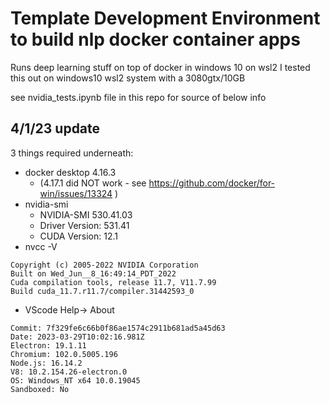 # Template Development Environment to build nlp docker container apps
Runs deep learning stuff on top of docker in windows 10 on wsl2
I tested this out on windows10 wsl2 system with a 3080gtx/10GB 





see nvidia_tests.ipynb file in this repo for source of below info

## 4/1/23 update 
3 things required underneath:
* docker desktop 4.16.3 
  * (4.17.1 did NOT work - see https://github.com/docker/for-win/issues/13324 )
* nvidia-smi
    * NVIDIA-SMI 530.41.03
    * Driver Version: 531.41
    * CUDA Version: 12.1
* nvcc -V
```nvcc: NVIDIA (R) Cuda compiler driver
Copyright (c) 2005-2022 NVIDIA Corporation
Built on Wed_Jun__8_16:49:14_PDT_2022
Cuda compilation tools, release 11.7, V11.7.99
Build cuda_11.7.r11.7/compiler.31442593_0
```

* VScode Help-> About

```Version: 1.77.0 (user setup)
Commit: 7f329fe6c66b0f86ae1574c2911b681ad5a45d63
Date: 2023-03-29T10:02:16.981Z
Electron: 19.1.11
Chromium: 102.0.5005.196
Node.js: 16.14.2
V8: 10.2.154.26-electron.0
OS: Windows_NT x64 10.0.19045
Sandboxed: No
```

